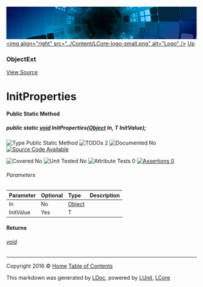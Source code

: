 ![](../Content/LCore-banner-small.png "")
[&lt;img align=&quot;right&quot; src=&quot;../Content/LCore-logo-small.png&quot; alt=&quot;Logo&quot; /&gt;](../../README.md)
[Up](ObjectExt.md)

### ObjectExt
[View Source](../Extensions/Reference%20Types/ObjectExt.cs)

# InitProperties

#### Public Static Method

##### public static <a href="https://msdn.microsoft.com/en-us/library/system.void.aspx" alt="">void</a> InitProperties(<a href="https://msdn.microsoft.com/en-us/library/system.object.aspx" alt="">Object</a> In, T InitValue);

![Type Public Static Method](http://b.repl.ca/v1/Type-Public%20Static%20Method-blue.png "")  ![TODOs 2](http://b.repl.ca/v1/TODOs-2-yellow.png "")   ![Documented No](http://b.repl.ca/v1/Documented-No-red.png "") [![Source Code Available](http://b.repl.ca/v1/Source%20Code-Available-brightgreen.png "")](../Extensions/Reference%20Types/ObjectExt.cs#L879)

![Covered No](http://b.repl.ca/v1/Covered-No-red.png "") ![Unit Tested No](http://b.repl.ca/v1/Unit%20Tested-No-lightgrey.png "") ![Attribute Tests 0](http://b.repl.ca/v1/Attribute%20Tests-0-lightgrey.png "") [![Assertions 0](http://b.repl.ca/v1/Assertions-0-lightgrey.png "")](../Extensions/Reference%20Types/ObjectExt.cs)

###### Parameters

Parameter | Optional | Type | Description
:---  | :---  | :---  | :--- 
In | No | [Object](https://msdn.microsoft.com/en-us/library/system.object.aspx) | 
InitValue | Yes | T | 


#### Returns

###### [void](https://msdn.microsoft.com/en-us/library/system.void.aspx)



---

Copyright 2016 &copy; [Home](../../README.md) [Table of Contents](../../TableOfContents.md)

This markdown was generated by [LDoc](https://github.com/CodeSingularity/LDoc), powered by [LUnit](https://github.com/CodeSingularity/LUnit), [LCore](https://github.com/CodeSingularity/LCore)
